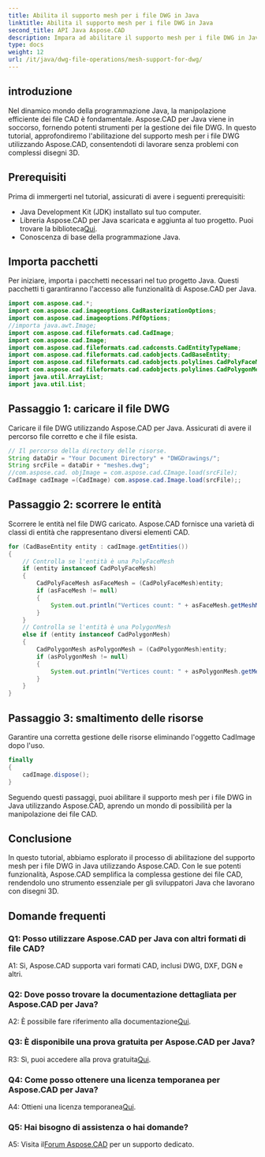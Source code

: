 ```yaml
---
title: Abilita il supporto mesh per i file DWG in Java
linktitle: Abilita il supporto mesh per i file DWG in Java
second_title: API Java Aspose.CAD
description: Impara ad abilitare il supporto mesh per i file DWG in Java con Aspose.CAD. Guida passo passo per una manipolazione perfetta dei disegni 3D. #ProgrammazioneJava #CADFiles
type: docs
weight: 12
url: /it/java/dwg-file-operations/mesh-support-for-dwg/
---
```

## introduzione

Nel dinamico mondo della programmazione Java, la manipolazione efficiente dei file CAD è fondamentale. Aspose.CAD per Java viene in soccorso, fornendo potenti strumenti per la gestione dei file DWG. In questo tutorial, approfondiremo l'abilitazione del supporto mesh per i file DWG utilizzando Aspose.CAD, consentendoti di lavorare senza problemi con complessi disegni 3D.

## Prerequisiti

Prima di immergerti nel tutorial, assicurati di avere i seguenti prerequisiti:
- Java Development Kit (JDK) installato sul tuo computer.
-  Libreria Aspose.CAD per Java scaricata e aggiunta al tuo progetto. Puoi trovare la biblioteca[Qui](https://releases.aspose.com/cad/java/).
- Conoscenza di base della programmazione Java.

## Importa pacchetti

Per iniziare, importa i pacchetti necessari nel tuo progetto Java. Questi pacchetti ti garantiranno l'accesso alle funzionalità di Aspose.CAD per Java.

```java
import com.aspose.cad.*;
import com.aspose.cad.imageoptions.CadRasterizationOptions;
import com.aspose.cad.imageoptions.PdfOptions;
//importa java.awt.Image;
import com.aspose.cad.fileformats.cad.CadImage;
import com.aspose.cad.Image;
import com.aspose.cad.fileformats.cad.cadconsts.CadEntityTypeName;
import com.aspose.cad.fileformats.cad.cadobjects.CadBaseEntity;
import com.aspose.cad.fileformats.cad.cadobjects.polylines.CadPolyFaceMesh;
import com.aspose.cad.fileformats.cad.cadobjects.polylines.CadPolygonMesh;
import java.util.ArrayList;
import java.util.List;

```

## Passaggio 1: caricare il file DWG

Caricare il file DWG utilizzando Aspose.CAD per Java. Assicurati di avere il percorso file corretto e che il file esista.

```java
// Il percorso della directory delle risorse.
String dataDir = "Your Document Directory" + "DWGDrawings/";
String srcFile = dataDir + "meshes.dwg";
//com.aspose.cad. objImage = com.aspose.cad.CImage.load(srcFile);
CadImage cadImage =(CadImage) com.aspose.cad.Image.load(srcFile);;
```

## Passaggio 2: scorrere le entità

Scorrere le entità nel file DWG caricato. Aspose.CAD fornisce una varietà di classi di entità che rappresentano diversi elementi CAD.

```java
for (CadBaseEntity entity : cadImage.getEntities())
{
    // Controlla se l'entità è una PolyFaceMesh
    if (entity instanceof CadPolyFaceMesh)
    {
        CadPolyFaceMesh asFaceMesh = (CadPolyFaceMesh)entity;
        if (asFaceMesh != null)
        {
            System.out.println("Vertices count: " + asFaceMesh.getMeshMVertexCount());
        }
    }
    // Controlla se l'entità è una PolygonMesh
    else if (entity instanceof CadPolygonMesh)
    {
        CadPolygonMesh asPolygonMesh = (CadPolygonMesh)entity;
        if (asPolygonMesh != null)
        {
            System.out.println("Vertices count: " + asPolygonMesh.getMeshMVertexCount());
        }
    }
}
```

## Passaggio 3: smaltimento delle risorse

Garantire una corretta gestione delle risorse eliminando l'oggetto CadImage dopo l'uso.

```java
finally
{
    cadImage.dispose();
}
```

Seguendo questi passaggi, puoi abilitare il supporto mesh per i file DWG in Java utilizzando Aspose.CAD, aprendo un mondo di possibilità per la manipolazione dei file CAD.

## Conclusione

In questo tutorial, abbiamo esplorato il processo di abilitazione del supporto mesh per i file DWG in Java utilizzando Aspose.CAD. Con le sue potenti funzionalità, Aspose.CAD semplifica la complessa gestione dei file CAD, rendendolo uno strumento essenziale per gli sviluppatori Java che lavorano con disegni 3D.

## Domande frequenti

### Q1: Posso utilizzare Aspose.CAD per Java con altri formati di file CAD?

A1: Sì, Aspose.CAD supporta vari formati CAD, inclusi DWG, DXF, DGN e altri.

### Q2: Dove posso trovare la documentazione dettagliata per Aspose.CAD per Java?

 A2: È possibile fare riferimento alla documentazione[Qui](https://reference.aspose.com/cad/java/).

### Q3: È disponibile una prova gratuita per Aspose.CAD per Java?

 R3: Sì, puoi accedere alla prova gratuita[Qui](https://releases.aspose.com/).

### Q4: Come posso ottenere una licenza temporanea per Aspose.CAD per Java?

 A4: Ottieni una licenza temporanea[Qui](https://purchase.aspose.com/temporary-license/).

### Q5: Hai bisogno di assistenza o hai domande?

A5: Visita il[Forum Aspose.CAD](https://forum.aspose.com/c/cad/19) per un supporto dedicato.